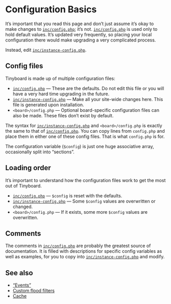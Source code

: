 Configuration Basics
====================

It’s important that you read this page and don’t just assume it’s okay to make changes to [`inc/config.php`](../inc/config.php); it’s not. [`inc/config.php`](../inc/config.php) is used only to hold default values. It’s updated very frequently, so placing your local configuration there would make upgrading a very complicated process.

Instead, edit [`inc/instance-config.php`](../inc/instance-config.php).

Config files
------------
Tinyboard is made up of multiple configuration files:
* [`inc/config.php`](../inc/config.php) — These are the defaults. Do not edit this file or you will have a very hard time upgrading in the future.
* [`inc/instance-config.php`](../inc/instance-config.php) — Make all your site-wide changes here. This file is generated upon installation.
* `<board>/config.php` — Optional board-specific configuration files can also be made. These files don’t exist by default.

The syntax for [`inc/instance-config.php`](../inc/instance-config.php) and `<board>/config.php` is exactly the same to that of [`inc/config.php`](../inc/config.php). You can copy lines from `config.php` and place them in either one of these config files. That is what `config.php` is for.

The configuration variable (`$config`) is just one huge associative array, occasionally split into “sections”.

Loading order
-------------
It’s important to understand how the configuration files work to get the most out of Tinyboard.
* [`inc/config.php`](../inc/config.php) — `$config` is reset with the defaults.
* [`inc/instance-config.php`](../inc/instance-config.php) — Some `$config` values are overwritten or changed.
* `<board>/config.php` — If it exists, some more `$config` values are overwritten.

Comments
--------
The comments in [`inc/config.php`](../inc/config.php) are probably the greatest source of documentation. It is filled with descriptions for specific config variables as well as examples, for you to copy into [`inc/instance-config.php`](../inc/instance-config.php) and modify.

See also
--------
* [“Events”](events.md)
* [Custom flood filters](config/flood_filters.md)
* [Cache](config.md)
